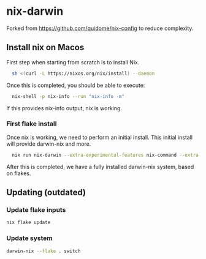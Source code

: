 # nix-darwin

Forked from https://github.com/quidome/nix-config to reduce complexity.

## Install nix on Macos

First step when starting from scratch is to install Nix.

```sh
  sh <(curl -L https://nixos.org/nix/install) --daemon
```

Once this is completed, you should be able to execute:

```sh
  nix-shell -p nix-info --run "nix-info -m"
```

If this provides nix-info output, nix is working.

### First flake install

Once nix is working, we need to perform an initial install. This initial install will provide darwin-nix and more.

```sh
  nix run nix-darwin --extra-experimental-features nix-command --extra-experimental-features flakes -- switch --flake .
```

After this is completed, we have a fully installed darwin-nix system, based on flakes.

## Updating (outdated)

### Update flake inputs

```sh
nix flake update
```

### Update system

```sh
darwin-nix --flake . switch
```
